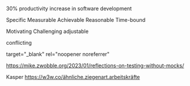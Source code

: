 30% productivity increase in software development

Specific
Measurable
Achievable
Reasonable
Time-bound

Motivating
Challenging
adjustable


conflicting




target="_blank" rel="noopener noreferrer"





https://mike.zwobble.org/2023/01/reflections-on-testing-without-mocks/


Kasper https://w3w.co/ähnliche.ziegenart.arbeitskräfte